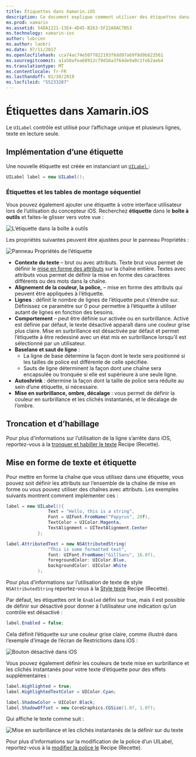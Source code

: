 ```yaml
---
title: Étiquettes dans Xamarin.iOS
description: Ce document explique comment utiliser des étiquettes dans Xamarin.iOS. Il décrit comment créer des étiquettes par programmation et avec le concepteur iOS.
ms.prod: xamarin
ms.assetid: 54DA1221-13E4-4D45-B263-5F22A0AC7B53
ms.technology: xamarin-ios
author: lobrien
ms.author: laobri
ms.date: 07/11/2017
ms.openlocfilehash: cca74ac74e5077822193f6dd97a69f8d9b823561
ms.sourcegitcommit: a1a58afea68912c79d16a3f64de9a0c1feb2aeb4
ms.translationtype: MT
ms.contentlocale: fr-FR
ms.lasthandoff: 01/30/2019
ms.locfileid: "55233287"
---
```

# <a name="labels-in-xamarinios"></a>Étiquettes dans Xamarin.iOS

Le `UILabel` contrôle est utilisé pour l’affichage unique et plusieurs lignes, texte en lecture seule. 

## <a name="implementing-a-label"></a>Implémentation d’une étiquette

Une nouvelle étiquette est créée en instanciant un [ `UILabel` ](xref:UIKit.UILabel):

```csharp
UILabel label = new UILabel();
```

### <a name="labels-and-storyboards"></a>Étiquettes et les tables de montage séquentiel

Vous pouvez également ajouter une étiquette à votre interface utilisateur lors de l’utilisation du concepteur iOS. Recherchez **étiquette** dans le **boîte à outils** et faites-le glisser vers votre vue :

![L’étiquette dans la boîte à outils](labels-images/image3.png)

Les propriétés suivantes peuvent être ajustées pour le panneau Propriétés :

![Panneau Propriétés de l’étiquette](labels-images/image2.png)

- **Contexte du texte** – brut ou avec attributs. Texte brut vous permet de définir le [mise en forme des attributs](#Formatting_Text_and_Label) sur la chaîne entière. Textes avec attributs vous permet de définir la mise en forme des caractères différents ou des mots dans la chaîne.
- **Alignement de la couleur, la police,** – mise en forme des attributs qui peuvent être appliquées à l’étiquette.
- **Lignes** : définit le nombre de lignes de l’étiquette peut s’étendre sur. Définissez ce paramètre sur 0 pour permettre à l’étiquette à utiliser autant de lignes en fonction des besoins.
- **Comportement** – peut être définie sur activée ou en surbrillance. Activé est définie par défaut, le texte désactivé apparaît dans une couleur grise plus claire. Mise en surbrillance est désactivée par défaut et permet l’étiquette à être redessiné avec un état mis en surbrillance lorsqu’il est sélectionné par un utilisateur.
- **Baselane et saut de ligne** : 
    - La ligne de base détermine la façon dont le texte sera positionné si les tailles de police est différente de celle spécifiée.
    - Sauts de ligne déterminent la façon dont une chaîne sera encapsulée ou tronquée si elle est supérieure à une seule ligne.
- **Autoshrink** : détermine la façon dont la taille de police sera réduite au sein d’une étiquette, si nécessaire.
- **Mise en surbrillance, ombre, décalage** : vous permet de définir la couleur en surbrillance et les clichés instantanés, et le décalage de l’ombre.

## <a name="truncating-and-wrapping"></a>Troncation et d’habillage

Pour plus d’informations sur l’utilisation de la ligne s’arrête dans iOS, reportez-vous à la [tronquer et habiller le texte](https://github.com/xamarin/recipes/tree/master/Recipes/ios/standard_controls/labels/uilabel-truncate-wrap-text) Recipe (Recette).

<a name="Formatting_Text_and_Label"/>

## <a name="formatting-text-and-label"></a>Mise en forme de texte et étiquette

Pour mettre en forme la chaîne que vous utilisez dans une étiquette, vous pouvez soit définir les attributs sur l’ensemble de la chaîne de mise en forme ou vous pouvez utiliser des chaînes avec attributs. Les exemples suivants montrent comment implémenter ces :

```csharp
label = new UILabel(){
                Text = "Hello, this is a string",
                Font = UIFont.FromName("Papyrus", 20f),
                TextColor = UIColor.Magenta,
                TextAlignment = UITextAlignment.Center
            };
```

```csharp
label.AttributedText = new NSAttributedString(
                "This is some formatted text",
                font: UIFont.FromName("GillSans", 16.0f),
                foregroundColor: UIColor.Blue,
                backgroundColor: UIColor.White
            );
```

Pour plus d’informations sur l’utilisation de texte de style `NSAttributedString` reportez-vous à la [Style texte](https://github.com/xamarin/recipes/tree/master/Recipes/ios/standard_controls/text_field/style_text) Recipe (Recette).

Par défaut, les étiquettes ont le `Enabled` défini sur true, mais il est possible de définir sur désactivé pour donner à l’utilisateur une indication qu’un contrôle est désactivé :

```csharp
label.Enabled = false;
```

Cela définit l’étiquette sur une couleur grise claire, comme illustré dans l’exemple d’image de l’écran de Restrictions dans iOS :

![Bouton désactivé dans iOS](labels-images/image1.png)

Vous pouvez également définir les couleurs de texte mise en surbrillance et les clichés instantanés pour votre texte d’étiquette pour des effets supplémentaires :

```csharp
label.Highlighted = true;
label.HighlightedTextColor = UIColor.Cyan;

label.ShadowColor = UIColor.Black;
label.ShadowOffset = new CoreGraphics.CGSize(1.0f, 1.0f);
```

Qui affiche le texte comme suit :

![Mise en surbrillance et les clichés instantanés de la définir sur du texte](labels-images/image4.png)

Pour plus d’informations sur la modification de la police d’un UILabel, reportez-vous à la [modifier la police le](https://github.com/xamarin/recipes/tree/master/Recipes/ios/standard_controls/labels/change_the_font) Recipe (Recette).





